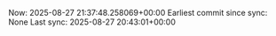 Now: 2025-08-27 21:37:48.258069+00:00 Earliest commit since sync: None Last sync: 2025-08-27 20:43:01+00:00
